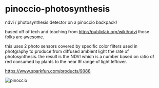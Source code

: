 pinoccio-photosynthesis
=======================

ndvi / photosynthesis detector on a pinoccio backpack!

based off of tech and teaching from http://publiclab.org/wiki/ndvi those folks are awesome.


this uses 2 photo sensors covered by specific color filters used in photgraphy to produce from diffused ambient light the rate of photosynthesis. the result is the NDVI which is a number based on ratio of red consumed by plants to the near IR range of light leftover.

https://www.sparkfun.com/products/9088

![pinoccio](./animation3.gif)
